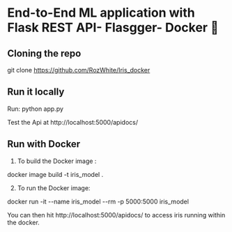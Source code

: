 # End-to-End ML application with Flask REST API- Flasgger- Docker  🐳

## Cloning the repo
git clone https://github.com/RozWhite/Iris_docker

## Run it locally 
Run: python app.py 

Test the Api at http://localhost:5000/apidocs/

## Run with Docker

1. To build the Docker image :

docker image build -t iris_model .


2. To run the Docker image:

docker run -it --name iris_model --rm -p 5000:5000 iris_model

You can then hit http://localhost:5000/apidocs/ to access iris running within the docker.


